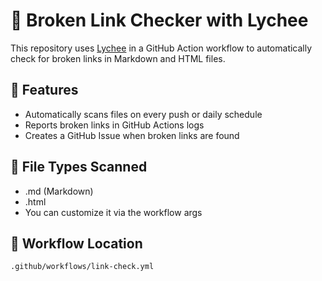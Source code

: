 # 🔗 Broken Link Checker with Lychee

This repository uses [Lychee](https://github.com/lycheeverse/lychee) in a GitHub Action workflow to automatically check for broken links in Markdown and HTML files.

## 🚀 Features
- Automatically scans files on every push or daily schedule
- Reports broken links in GitHub Actions logs
- Creates a GitHub Issue when broken links are found

## 📁 File Types Scanned
- .md (Markdown)
- .html
- You can customize it via the workflow args

## 📂 Workflow Location
```bash
.github/workflows/link-check.yml
